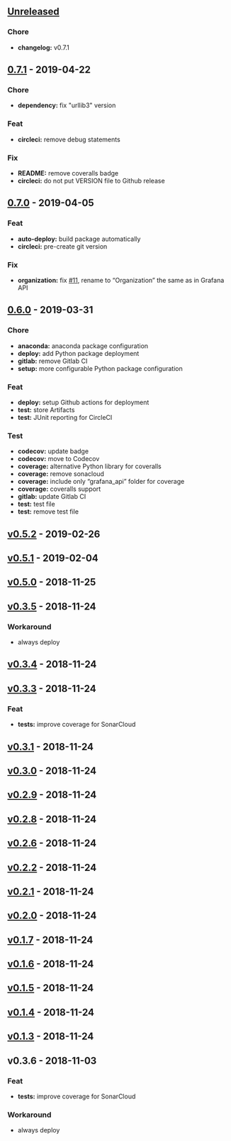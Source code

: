 <a name="unreleased"></a>
## [Unreleased]

### Chore
- **changelog:** v0.7.1


<a name="0.7.1"></a>
## [0.7.1] - 2019-04-22
### Chore
- **dependency:** fix "urllib3" version

### Feat
- **circleci:** remove debug statements

### Fix
- **README:** remove coveralls badge
- **circleci:** do not put VERSION file to Github release


<a name="0.7.0"></a>
## [0.7.0] - 2019-04-05
### Feat
- **auto-deploy:** build package automatically
- **circleci:** pre-create git version

### Fix
- **organization:** fix [#11](https://github.com/m0nhawk/grafana_api/issues/11), rename to “Organization” the same as in Grafana API


<a name="0.6.0"></a>
## [0.6.0] - 2019-03-31
### Chore
- **anaconda:** anaconda package configuration
- **deploy:** add Python package deployment
- **gitlab:** remove Gitlab CI
- **setup:** more configurable Python package configuration

### Feat
- **deploy:** setup Github actions for deployment
- **test:** store Artifacts
- **test:** JUnit reporting for CircleCI

### Test
- **codecov:** update badge
- **codecov:** move to Codecov
- **coverage:** alternative Python library for coveralls
- **coverage:** remove sonacloud
- **coverage:** include only “grafana_api” folder for coverage
- **coverage:** coveralls support
- **gitlab:** update Gitlab CI
- **test:** test file
- **test:** remove test file


<a name="v0.5.2"></a>
## [v0.5.2] - 2019-02-26

<a name="v0.5.1"></a>
## [v0.5.1] - 2019-02-04

<a name="v0.5.0"></a>
## [v0.5.0] - 2018-11-25

<a name="v0.3.5"></a>
## [v0.3.5] - 2018-11-24
### Workaround
- always deploy


<a name="v0.3.4"></a>
## [v0.3.4] - 2018-11-24

<a name="v0.3.3"></a>
## [v0.3.3] - 2018-11-24
### Feat
- **tests:** improve coverage for SonarCloud


<a name="v0.3.1"></a>
## [v0.3.1] - 2018-11-24

<a name="v0.3.0"></a>
## [v0.3.0] - 2018-11-24

<a name="v0.2.9"></a>
## [v0.2.9] - 2018-11-24

<a name="v0.2.8"></a>
## [v0.2.8] - 2018-11-24

<a name="v0.2.6"></a>
## [v0.2.6] - 2018-11-24

<a name="v0.2.2"></a>
## [v0.2.2] - 2018-11-24

<a name="v0.2.1"></a>
## [v0.2.1] - 2018-11-24

<a name="v0.2.0"></a>
## [v0.2.0] - 2018-11-24

<a name="v0.1.7"></a>
## [v0.1.7] - 2018-11-24

<a name="v0.1.6"></a>
## [v0.1.6] - 2018-11-24

<a name="v0.1.5"></a>
## [v0.1.5] - 2018-11-24

<a name="v0.1.4"></a>
## [v0.1.4] - 2018-11-24

<a name="v0.1.3"></a>
## [v0.1.3] - 2018-11-24

<a name="v0.3.6"></a>
## v0.3.6 - 2018-11-03
### Feat
- **tests:** improve coverage for SonarCloud

### Workaround
- always deploy


[Unreleased]: https://github.com/m0nhawk/grafana_api/compare/0.7.1...HEAD
[0.7.1]: https://github.com/m0nhawk/grafana_api/compare/0.7.0...0.7.1
[0.7.0]: https://github.com/m0nhawk/grafana_api/compare/0.6.0...0.7.0
[0.6.0]: https://github.com/m0nhawk/grafana_api/compare/v0.5.2...0.6.0
[v0.5.2]: https://github.com/m0nhawk/grafana_api/compare/v0.5.1...v0.5.2
[v0.5.1]: https://github.com/m0nhawk/grafana_api/compare/v0.5.0...v0.5.1
[v0.5.0]: https://github.com/m0nhawk/grafana_api/compare/v0.3.5...v0.5.0
[v0.3.5]: https://github.com/m0nhawk/grafana_api/compare/v0.3.4...v0.3.5
[v0.3.4]: https://github.com/m0nhawk/grafana_api/compare/v0.3.3...v0.3.4
[v0.3.3]: https://github.com/m0nhawk/grafana_api/compare/v0.3.1...v0.3.3
[v0.3.1]: https://github.com/m0nhawk/grafana_api/compare/v0.3.0...v0.3.1
[v0.3.0]: https://github.com/m0nhawk/grafana_api/compare/v0.2.9...v0.3.0
[v0.2.9]: https://github.com/m0nhawk/grafana_api/compare/v0.2.8...v0.2.9
[v0.2.8]: https://github.com/m0nhawk/grafana_api/compare/v0.2.6...v0.2.8
[v0.2.6]: https://github.com/m0nhawk/grafana_api/compare/v0.2.2...v0.2.6
[v0.2.2]: https://github.com/m0nhawk/grafana_api/compare/v0.2.1...v0.2.2
[v0.2.1]: https://github.com/m0nhawk/grafana_api/compare/v0.2.0...v0.2.1
[v0.2.0]: https://github.com/m0nhawk/grafana_api/compare/v0.1.7...v0.2.0
[v0.1.7]: https://github.com/m0nhawk/grafana_api/compare/v0.1.6...v0.1.7
[v0.1.6]: https://github.com/m0nhawk/grafana_api/compare/v0.1.5...v0.1.6
[v0.1.5]: https://github.com/m0nhawk/grafana_api/compare/v0.1.4...v0.1.5
[v0.1.4]: https://github.com/m0nhawk/grafana_api/compare/v0.1.3...v0.1.4
[v0.1.3]: https://github.com/m0nhawk/grafana_api/compare/v0.3.6...v0.1.3
